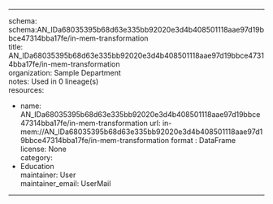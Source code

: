 


---  
schema: schema:AN_IDa68035395b68d63e335bb92020e3d4b408501118aae97d19bbce47314bba17fe/in-mem-transformation  
title: AN_IDa68035395b68d63e335bb92020e3d4b408501118aae97d19bbce47314bba17fe/in-mem-transformation  
organization: Sample Department  
notes: Used in 0 lineage(s)  
resources:  
  - name: AN_IDa68035395b68d63e335bb92020e3d4b408501118aae97d19bbce47314bba17fe/in-mem-transformation 
    url: in-mem://AN_IDa68035395b68d63e335bb92020e3d4b408501118aae97d19bbce47314bba17fe/in-mem-transformation 
    format : DataFrame  
license: None  
category:
  - Education  
maintainer: User  
maintainer_email: UserMail  
---
